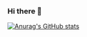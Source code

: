### Hi there 👋

[![Anurag's GitHub stats](https://github-readme-stats.vercel.app/api?username=ufshg)](https://github.com/anuraghazra/github-readme-stats)

<!--
**ufshg/ufshg** is a ✨ _special_ ✨ repository because its `README.md` (this file) appears on your GitHub profile.

Here are some ideas to get you started:

- 🔭 I’m currently working on ...
- 🌱 I’m currently learning ...
- 👯 I’m looking to collaborate on ...
- 🤔 I’m looking for help with ...
- 💬 Ask me about ...
- 📫 How to reach me: ...
- 😄 Pronouns: ...
- ⚡ Fun fact: ...
-->
